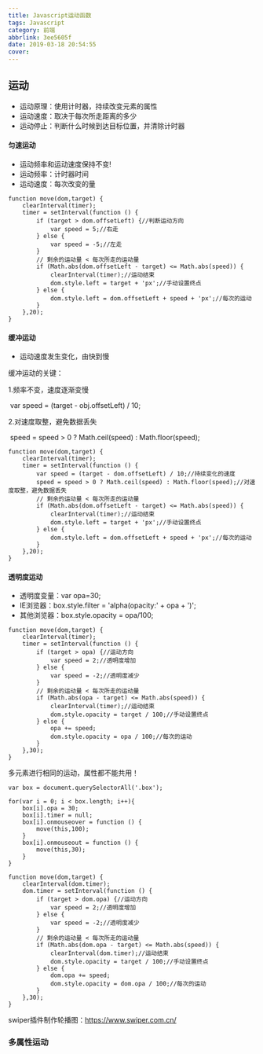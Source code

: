 ```yaml
---
title: Javascript运动函数
tags: Javascript
category: 前端
abbrlink: 3ee5605f
date: 2019-03-18 20:54:55
cover:
---
```



## 运动 


- 运动原理：使用计时器，持续改变元素的属性
- 运动速度：取决于每次所走距离的多少
- 运动停止：判断什么时候到达目标位置，并清除计时器

#### 匀速运动 

- 运动频率和运动速度保持不变!
- 运动频率：计时器时间
- 运动速度：每次改变的量 

```
function move(dom,target) {
    clearInterval(timer);
    timer = setInterval(function () {
        if (target > dom.offsetLeft) {//判断运动方向
            var speed = 5;//右走
        } else {
            var speed = -5;//左走
        }
        // 剩余的运动量 < 每次所走的运动量
        if (Math.abs(dom.offsetLeft - target) <= Math.abs(speed)) {
            clearInterval(timer);//运动结束
            dom.style.left = target + 'px';//手动设置终点
        } else {
            dom.style.left = dom.offsetLeft + speed + 'px';//每次的运动
        }
    },20);
}
```

#### 缓冲运动 

- 运动速度发生变化，由快到慢 


缓冲运动的关键： 

1.频率不变，速度逐渐变慢

​	var speed = (target - obj.offsetLeft) / 10; 

2.对速度取整，避免数据丢失

​	speed = speed > 0 ? Math.ceil(speed) : Math.floor(speed); 

```
function move(dom,target) {
    clearInterval(timer);
    timer = setInterval(function () {
        var speed = (target - dom.offsetLeft) / 10;//持续变化的速度
        speed = speed > 0 ? Math.ceil(speed) : Math.floor(speed);//对速度取整，避免数据丢失
        // 剩余的运动量 < 每次所走的运动量
        if (Math.abs(dom.offsetLeft - target) <= Math.abs(speed)) {
            clearInterval(timer);//运动结束
            dom.style.left = target + 'px';//手动设置终点
        } else {
            dom.style.left = dom.offsetLeft + speed + 'px';//每次的运动
        }
    },20);
}
```

#### 透明度运动

- 透明度变量：var opa=30; 
- IE浏览器：box.style.filter = 'alpha(opacity:' + opa + ')'; 
- 其他浏览器：box.style.opacity = opa/100; 

```
function move(dom,target) {
    clearInterval(timer);
    timer = setInterval(function () {
        if (target > opa) {//运动方向
            var speed = 2;//透明度增加
        } else {
            var speed = -2;//透明度减少
        }
        // 剩余的运动量 < 每次所走的运动量
        if (Math.abs(opa - target) <= Math.abs(speed)) {
            clearInterval(timer);//运动结束
            dom.style.opacity = target / 100;//手动设置终点
        } else {
            opa += speed;
            dom.style.opacity = opa / 100;//每次的运动
        }
    },30);
}
```

多元素进行相同的运动，属性都不能共用！ 

```
var box = document.querySelectorAll('.box');

for(var i = 0; i < box.length; i++){
    box[i].opa = 30;
    box[i].timer = null;
    box[i].onmouseover = function () {
        move(this,100);
    }
    box[i].onmouseout = function () {
        move(this,30);
    }
}

function move(dom,target) {
    clearInterval(dom.timer);
    dom.timer = setInterval(function () {
        if (target > dom.opa) {//运动方向
            var speed = 2;//透明度增加
        } else {
            var speed = -2;//透明度减少
        }
        // 剩余的运动量 < 每次所走的运动量
        if (Math.abs(dom.opa - target) <= Math.abs(speed)) {
            clearInterval(dom.timer);//运动结束
            dom.style.opacity = target / 100;//手动设置终点
        } else {
            dom.opa += speed;
            dom.style.opacity = dom.opa / 100;//每次的运动
        }
    },30);
}
```

swiper插件制作轮播图：<https://www.swiper.com.cn/> 


### 多属性运动
